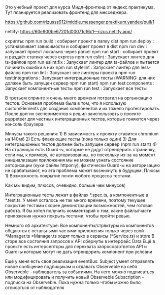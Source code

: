 Это учебный проект для курса Мидл-фронтенд от яндекс.практикума.
Тут планируется реализовать фронтенд для месседжера.

https://github.com/rizusss912/middle.messenger.praktikum.yandex/pull/1

netlify: https://60e600be67201d00071cf6c1--rizus.netlify.app/

скрипты:
    npm run build : собирает проект в папку dist
    npm run deploy : устанавливает зависимости и собирает проект в dist
    npm run dev : запускает проект локально через parcel
    npm run start : собирает проект и раздаёт статику через express
    npm run eslint : Запускает линтер для ts-файлов
    npm run eslint:fix : Запускает линтер для ts-файлов и пытается починить ошибки в них
    npm run stylelint : Запускает линтер для less-файлов
    npm run lint : Запускает все линтеры проекта
    npm run test:integrations : Запускает интеграционные тесты (WARNING: для них должен быть запущен сервер npm run start)
    npm run test:components : Запускает компонентные тесты
    npm run test : Запускает все тесты

В третьем спринте я очень много времени потратил на организацию тестов. Основная проблема была в том, что я использую customElements для создания компонентов и их тяжело протестировать. После долгих экспериментов я решил заиспользовть в проекте
puppeteer для честных интеграционных тестов, которые гоняются через консоль браузера.

Минусы такого решения:
    1) В зависимость к проекту ставится chromium на 140мб
    2) Есть флакающие тесты (пока только один)
    3) Для интеграционных тестов должен быть запущен сервер (npm run start)
    4) На страницах есть Guard-ы, которые не дадут отрендерить страничку, если мы, к примеру, не авторизованны,
        но поскольку из-за на момент инициализации приложения мы не можем узнать состояние авторизации (куки файлы httponly),
        фактически Guard-ы на авторизацию не срабатывают, но эта проблема может возникнуть в будущем.
Плюсы:
    1) Возможность покрытие почти любого процесса тестами.

Как мы видим, плюсов, очевидно, больше чем минусов)

Интеграционные тесты лежат в файлах *.spec.ts, а компонентные в *.test.ts.
У меня осталось не так много времени, поэтому текущее покрытие тестами скорее демонстрации возможностей, чем готовая работа.
Я бы хотел получить комментарий о том, какие файлы/части приложения нужно покрыть тестами, чтобы пройти ревью.


Немного об архитектуре:
    Все компоненты/стрвктуры из компонентов общаются с остальными частями приложения только через свой *Manager.ts
    *Manager.ts ходят только в сервисы (*Service.ts) и store
    В сторе все состояния запросов к API обёрнуты в интерфейс Data
    Ещё в проекте есть интерсепторы для перехвата запросов/ответов API и Guard-ы которые могут не дать отрендорить компонент при условии

Ещё у меня есть своя реализация eventBus:
    Subject умеет отправлять новое сообщение подпищикам и отдавать Observeble на себя
    Observeble - наблюдатель за событиями. На него можно подписаться или модифицировать и получить новый Observeble
    Subscription - подписка на Observeble. Пока нужна только чтобы можно было отписаться от наблюдателя
